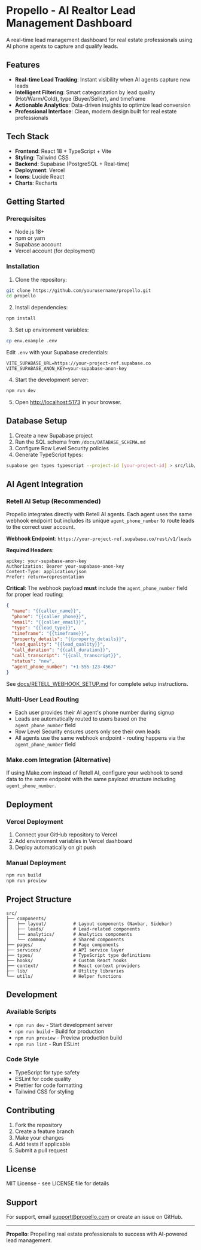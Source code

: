 # Propello - AI Realtor Lead Management Dashboard

A real-time lead management dashboard for real estate professionals using AI phone agents to capture and qualify leads.

## Features

- **Real-time Lead Tracking**: Instant visibility when AI agents capture new leads
- **Intelligent Filtering**: Smart categorization by lead quality (Hot/Warm/Cold), type (Buyer/Seller), and timeframe
- **Actionable Analytics**: Data-driven insights to optimize lead conversion
- **Professional Interface**: Clean, modern design built for real estate professionals

## Tech Stack

- **Frontend**: React 18 + TypeScript + Vite
- **Styling**: Tailwind CSS
- **Backend**: Supabase (PostgreSQL + Real-time)
- **Deployment**: Vercel
- **Icons**: Lucide React
- **Charts**: Recharts

## Getting Started

### Prerequisites

- Node.js 18+
- npm or yarn
- Supabase account
- Vercel account (for deployment)

### Installation

1. Clone the repository:
```bash
git clone https://github.com/yourusername/propello.git
cd propello
```

2. Install dependencies:
```bash
npm install
```

3. Set up environment variables:
```bash
cp env.example .env
```

Edit `.env` with your Supabase credentials:
```
VITE_SUPABASE_URL=https://your-project-ref.supabase.co
VITE_SUPABASE_ANON_KEY=your-supabase-anon-key
```

4. Start the development server:
```bash
npm run dev
```

5. Open [http://localhost:5173](http://localhost:5173) in your browser.

## Database Setup

1. Create a new Supabase project
2. Run the SQL schema from `/docs/DATABASE_SCHEMA.md`
3. Configure Row Level Security policies
4. Generate TypeScript types:
```bash
supabase gen types typescript --project-id [your-project-id] > src/lib/database.types.ts
```

## AI Agent Integration

### Retell AI Setup (Recommended)

Propello integrates directly with Retell AI agents. Each agent uses the same webhook endpoint but includes its unique `agent_phone_number` to route leads to the correct user account.

**Webhook Endpoint**: `https://your-project-ref.supabase.co/rest/v1/leads`

**Required Headers**:
```
apikey: your-supabase-anon-key
Authorization: Bearer your-supabase-anon-key
Content-Type: application/json
Prefer: return=representation
```

**Critical**: The webhook payload **must** include the `agent_phone_number` field for proper lead routing:

```json
{
  "name": "{{caller_name}}",
  "phone": "{{caller_phone}}",
  "email": "{{caller_email}}",
  "type": "{{lead_type}}",
  "timeframe": "{{timeframe}}",
  "property_details": "{{property_details}}",
  "lead_quality": "{{lead_quality}}",
  "call_duration": "{{call_duration}}",
  "call_transcript": "{{call_transcript}}",
  "status": "new",
  "agent_phone_number": "+1-555-123-4567"
}
```

See [docs/RETELL_WEBHOOK_SETUP.md](docs/RETELL_WEBHOOK_SETUP.md) for complete setup instructions.

### Multi-User Lead Routing

- Each user provides their AI agent's phone number during signup
- Leads are automatically routed to users based on the `agent_phone_number` field
- Row Level Security ensures users only see their own leads
- All agents use the same webhook endpoint - routing happens via the `agent_phone_number` field

### Make.com Integration (Alternative)

If using Make.com instead of Retell AI, configure your webhook to send data to the same endpoint with the same payload structure including `agent_phone_number`.

## Deployment

### Vercel Deployment

1. Connect your GitHub repository to Vercel
2. Add environment variables in Vercel dashboard
3. Deploy automatically on git push

### Manual Deployment

```bash
npm run build
npm run preview
```

## Project Structure

```
src/
├── components/
│   ├── layout/          # Layout components (Navbar, Sidebar)
│   ├── leads/           # Lead-related components
│   ├── analytics/       # Analytics components
│   └── common/          # Shared components
├── pages/               # Page components
├── services/            # API service layer
├── types/               # TypeScript type definitions
├── hooks/               # Custom React hooks
├── context/             # React context providers
├── lib/                 # Utility libraries
└── utils/               # Helper functions
```

## Development

### Available Scripts

- `npm run dev` - Start development server
- `npm run build` - Build for production
- `npm run preview` - Preview production build
- `npm run lint` - Run ESLint

### Code Style

- TypeScript for type safety
- ESLint for code quality
- Prettier for code formatting
- Tailwind CSS for styling

## Contributing

1. Fork the repository
2. Create a feature branch
3. Make your changes
4. Add tests if applicable
5. Submit a pull request

## License

MIT License - see LICENSE file for details

## Support

For support, email support@propello.com or create an issue on GitHub.

---

**Propello**: Propelling real estate professionals to success with AI-powered lead management.








